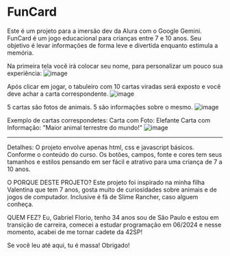 # FunCard
Este é um projeto para a imersão dev da Alura com o Google Gemini. FunCard é um jogo educacional para crianças entre 7 e 10 anos. Seu objetivo é levar informações de forma leve e divertida enquanto estimula a memória.

Na primeira tela você irá colocar seu nome, para personalizar um pouco sua experiência:
![image](https://github.com/user-attachments/assets/2f40d34b-78f6-42a3-9c35-488efe5a1740)

Após clicar em jogar, o tabuleiro com 10 cartas viradas será exposto e você deve achar a carta correspondente.
![image](https://github.com/user-attachments/assets/96bae46d-e412-4064-ad6e-f19b3aa63c51)

5 cartas são fotos de animais.
5 são informações sobre o mesmo.
![image](https://github.com/user-attachments/assets/00e9825e-5cfa-459b-9822-e29085b2ce3a)

Exemplo de cartas correspondetes:
Carta com Foto: Elefante
Carta com Informação: "Maior animal terrestre do mundo!"
![image](https://github.com/user-attachments/assets/11acfb74-e86f-4b35-bb90-1a8c9b399e86)

------------------------------------------------------------------------------------------------------------
Detalhes:
O projeto envolve apenas html, css e javascript básicos. Conforme o conteúdo do curso.
Os botões, campos, fonte e cores tem seus tamanhos e estilos pensando em ser fácil e atrativo para uma criança de 7 a 10 anos.

O PORQUE DESTE PROJETO?
Este projeto foi inspirado na minha filha Valentina que tem 7 anos, gosta muito de curiosidades sobre animais e de jogos de computador. Inclusive é fã de Slime Rancher, caso alguem conheça.

QUEM FEZ?
Eu, Gabriel Florio, tenho 34 anos sou de São Paulo e estou em transição de carreira, comecei a estudar programação em 06/2024 e nesse momento, acabei de me tornar cadete da 42SP!

Se você leu até aqui, tu é massa! Obrigado!
